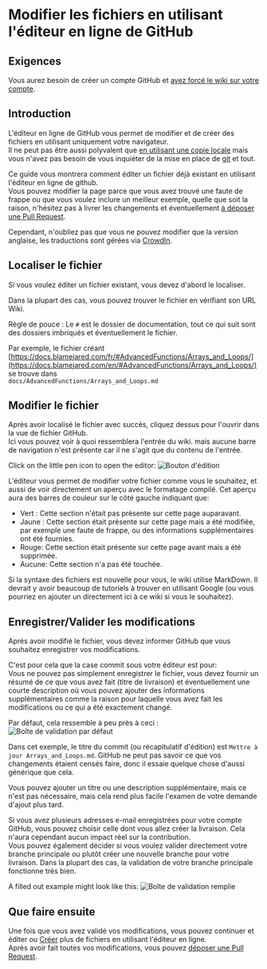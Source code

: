 # Modifier les fichiers en utilisant l'éditeur en ligne de GitHub

## Exigences

Vous aurez besoin de créer un compte GitHub et [avez forcé le wiki sur votre compte](/Contribute/SetupGithub).

## Introduction

L'éditeur en ligne de GitHub vous permet de modifier et de créer des fichiers en utilisant uniquement votre navigateur.  
Il ne peut pas être aussi polyvalent que [en utilisant une copie locale](/Contribute/LocalClone/CreateCommit/) mais vous n'avez pas besoin de vous inquiéter de la mise en place de [git](/Contribute/LocalClone/InstallingGit/) et tout.

Ce guide vous montrera comment éditer un fichier déjà existant en utilisant l'éditeur en ligne de github.  
Vous pouvez modifier la page parce que vous avez trouvé une faute de frappe ou que vous voulez inclure un meilleur exemple, quelle que soit la raison, n'hésitez pas à livrer les changements et éventuellement [à déposer une Pull Request](/Contribute/PullRequest).

Cependant, n'oubliez pas que vous ne pouvez modifier que la version anglaise, les traductions sont gérées via [CrowdIn](https://crowdin.com/project/crafttweaker-documentation/).

## Localiser le fichier

Si vous voulez éditer un fichier existant, vous devez d'abord le localiser.

Dans la plupart des cas, vous pouvez trouver le fichier en vérifiant son URL Wiki.

Règle de pouce : Le `#` est le dossier de documentation, tout ce qui suit sont des dossiers imbriqués et éventuellement le fichier.

Par exemple, le fichier créant  
[https://docs.blamejared.com/fr/#AdvancedFunctions/Arrays_and_Loops/](https://docs.blamejared.com/en/#AdvancedFunctions/Arrays_and_Loops/)  
se trouve dans  
`docs/AdvancedFunctions/Arrays_and_Loops.md`

## Modifier le fichier

Après avoir localisé le fichier avec succès, cliquez dessus pour l'ouvrir dans la vue de fichier GitHub.  
Ici vous pouvez voir à quoi ressemblera l'entrée du wiki. mais aucune barre de navigation n'est présente car il ne s'agit que du contenu de l'entrée.

Click on the little pen icon to open the editor: ![Bouton d'édition](/Contribute/assets/OnlineEditor_EditButton.png)

L'éditeur vous permet de modifier votre fichier comme vous le souhaitez, et aussi de voir directement un aperçu avec le formatage compilé. Cet aperçu aura des barres de couleur sur le côté gauche indiquant que:

- Vert : Cette section n'était pas présente sur cette page auparavant.
- Jaune : Cette section était présente sur cette page mais a été modifiée, par exemple une faute de frappe, ou des informations supplémentaires ont été fournies.
- Rouge: Cette section était présente sur cette page avant mais a été supprimée.
- Aucune: Cette section n'a pas été touchée.

Si la syntaxe des fichiers est nouvelle pour vous, le wiki utilise MarkDown. Il devrait y avoir beaucoup de tutoriels à trouver en utilisant Google (ou vous pourriez en ajouter un directement ici à ce wiki si vous le souhaitez).

## Enregistrer/Valider les modifications

Après avoir modifié le fichier, vous devez informer GitHub que vous souhaitez enregistrer vos modifications.

C'est pour cela que la case commit sous votre éditeur est pour:  
Vous ne pouvez pas simplement enregistrer le fichier, vous devez fournir un résumé de ce que vous avez fait (titre de livraison) et éventuellement une courte description où vous pouvez ajouter des informations supplémentaires comme la raison pour laquelle vous avez fait les modifications ou ce qui a été exactement changé.

Par défaut, cela ressemble à peu près à ceci :  
![Boîte de validation par défaut](/Contribute/assets/OnlineEditor_CommitBox_Default.png)

Dans cet exemple, le titre du commit (ou récapitulatif d'édition) est `Mettre à jour Arrays_and_Loops.md`. GitHub ne peut pas savoir ce que vos changements étaient censés faire, donc il essaie quelque chose d'aussi générique que cela.

Vous pouvez ajouter un titre ou une description supplémentaire, mais ce n'est pas nécessaire, mais cela rend plus facile l'examen de votre demande d'ajout plus tard.

Si vous avez plusieurs adresses e-mail enregistrées pour votre compte GitHub, vous pouvez choisir celle dont vous allez créer la livraison. Cela n'aura cependant aucun impact réel sur la contribution.  
Vous pouvez également décider si vous voulez valider directement votre branche principale ou plutôt créer une nouvelle branche pour votre livraison. Dans la plupart des cas, la validation de votre branche principale fonctionne très bien.

A filled out example might look like this: ![Boîte de validation remplie](/Contribute/assets/OnlineEditor_CommitBox_Filled.png)

## Que faire ensuite

Une fois que vous avez validé vos modifications, vous pouvez continuer et éditer ou [Créer](/Contribute/OnlineEditor_Create) plus de fichiers en utilisant l'éditeur en ligne.  
Après avoir fait toutes vos modifications, vous pouvez [déposer une Pull Request](/Contribute/PullRequest).